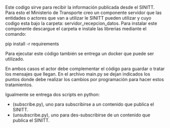 Este codigo sirve para recibir la información publicada desde el SINITT. Para esto el Ministerio de Transporte creo un componente servidor que 
las entidades o actores que van a utilizar le SINITT pueden utilizar y cuyo codigo esta bajo la carpeta: servidor_recepcion_datos. Para instalar este componente descargue 
el carpeta e instale las librerias mediante el comando:

pip install -r requirements 

Para ejecutar este código también se entrega un docker que puede ser utilizado. 

En ambos casos el actor debe complementar el código para guardar o tratar los mensajes que llegan. En el archivo main.py se dejan indicados los puntos donde debe realizar los cambios por programación para hacer estos tratamientos.   

Igualmente se entrega dos scripts en python:
- (subscribe.py), uno para subscribirse a un contenido que publica el SINITT.
- (unsubscribe.py), uno para des-subscribirse de un contenido que publica el SINITT.

